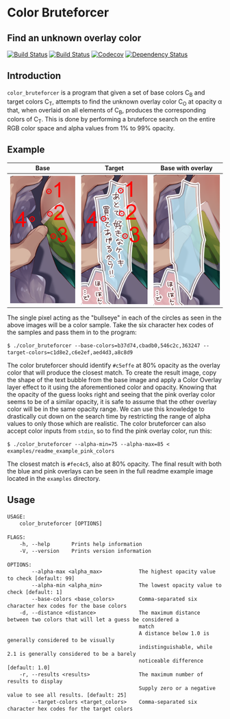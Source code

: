 # Color Bruteforcer
## Find an unknown overlay color


[![Build Status](https://api.travis-ci.org/torsten-ostgard/color-bruteforcer.svg?branch=master)](https://travis-ci.org/torsten-ostgard/color-bruteforcer)
[![Build Status](https://ci.appveyor.com/api/projects/status/05o0elu69dy81qj8?svg=true)](https://ci.appveyor.com/project/torsten-ostgard/color-bruteforcer)
[![Codecov](https://codecov.io/gh/torsten-ostgard/color-bruteforcer/branch/master/graph/badge.svg)](https://codecov.io/gh/torsten-ostgard/color-bruteforcer)
[![Dependency Status](https://deps.rs/repo/github/torsten-ostgard/color-bruteforcer/status.svg)](https://deps.rs/repo/github/torsten-ostgard/color-bruteforcer)


## Introduction
`color_bruteforcer` is a program that given a set of base colors C<sub>B</sub> and target colors C<sub>T</sub>, attempts to find the unknown overlay color C<sub>O</sub> at opacity &alpha; that, when overlaid on all elements of C<sub>B</sub>, produces the corresponding colors of C<sub>T</sub>. This is done by performing a bruteforce search on the entire RGB color space and alpha values from 1% to 99% opacity.


## Example
| Base | Target | Base with overlay |
| :---: | :---: | :---: |
| ![](./docs/example_base.png) | ![](./docs/example_target.png) | ![](./docs/example_overlay.png) |

The single pixel acting as the "bullseye" in each of the circles as seen in the above images will be a color sample. Take the six character hex codes of the samples and pass them in to the program:

```
$ ./color_bruteforcer --base-colors=b37d74,cbadb0,546c2c,363247 --target-colors=c1d8e2,c6e2ef,aed4d3,a8c8d9
```

The color bruteforcer should identify `#c5effe` at 80% opacity as the overlay color that will produce the closest match. To create the result image, copy the shape of the text bubble from the base image and apply a Color Overlay layer effect to it using the aforementioned color and opacity. Knowing that the opacity of the guess looks right and seeing that the pink overlay color seems to be of a similar opacity, it is safe to assume that the other overlay color will be in the same opacity range. We can use this knowledge to drastically cut down on the search time by restricting the range of alpha values to only those which are realistic. The color bruteforcer can also accept color inputs from `stdin`, so to find the pink overlay color, run this:

```
$ ./color_bruteforcer --alpha-min=75 --alpha-max=85 < examples/readme_example_pink_colors
```

The closest match is `#fec4c5`, also at 80% opacity. The final result with both the blue and pink overlays can be seen in the full readme example image located in the `examples` directory.


## Usage
```
USAGE:
    color_bruteforcer [OPTIONS]

FLAGS:
    -h, --help       Prints help information
    -V, --version    Prints version information

OPTIONS:
        --alpha-max <alpha_max>            The highest opacity value to check [default: 99]
        --alpha-min <alpha_min>            The lowest opacity value to check [default: 1]
        --base-colors <base_colors>        Comma-separated six character hex codes for the base colors
    -d, --distance <distance>              The maximum distance between two colors that will let a guess be considered a
                                           match
                                           A distance below 1.0 is generally considered to be visually
                                           indistinguishable, while 2.1 is generally considered to be a barely
                                           noticeable difference [default: 1.0]
    -r, --results <results>                The maximum number of results to display
                                           Supply zero or a negative value to see all results. [default: 25]
        --target-colors <target_colors>    Comma-separated six character hex codes for the target colors
```
